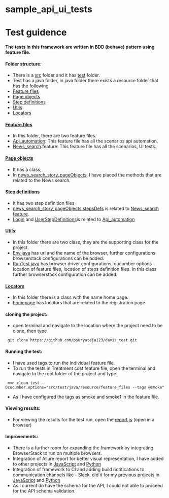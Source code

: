 # sample_api_ui_tests
# Test guidence 

#### The tests in this framework are written in BDD (behave) pattern using feature file.

#### Folder structure:
* There is a [src](src) folder and it has [test](src/test) folder.
* Test has a java folder, in java folder there exists a resource folder that has the following
* [Feature files](src/test/java/resource/feature_files)
* [Page objects](src/test/java/resource/page_objects)
* [Step definitions](src/test/java/resource/step_defs)
* [Utils](src/test/java/resource/utils)
* [Locators](src/test/java/resource/locators)

#### [Feature files](src/test/java/resource/feature_files)
* In this folder, there are two feature files.
* [Api_automation](src/test/java/resource/feature_files/api_automation.feature): This feature file has all the scenarios api automation.
* [News_search](src/test/java/resource/feature_files/news_search.feature).feature: This feature file has all the scenarios, UI tests.

#### [Page objects](src/test/java/resource/page_objects)
* It has a class, 
* In [news_search_story_pageObjects](src/test/java/resource/page_objects/news_search_story_pageObjects.java), I have placed the methods that are related to the News search.

#### [Step definitions](src/test/java/resource/step_defs)
* It has two step definition files
* [news_search_story_pageObjects stepsDefs](src/test/java/resource/step_defs/registration_steps.java) is related to [News_search feature](src/test/java/resource/feature_files/regitration.feature).
* [Login](https://github.com/psuryateja123/davis_test/blob/master/src/test/java/resource/step_defs/sign_in_Steps.java) and [UserStepDefinitions](src/test/java/resource/step_defs/selection_Steps.java)is related to [Api_automation](src/test/java/resource/feature_files/api_automation.feature)

#### [Utils](src/test/java/resource/utils): 
* In this folder there are two class, they are the supporting class for the project.
* [Env.java](src/test/java/resource/utils/Env.java) has url and the name of the browser, further configurations browserstack configurations can be added.
* [RunTest.java](src/test/java/resource/utils/RunTest.java) has browser driver configurations, cucumber options - location of feature files, location of steps definition files. In this class further browserstack configuration can be added.


#### [Locators](src/test/java/resource/locators)
* In this folder there is a class with the name home page.
* [homepage](src/test/java/resource/locators/homepage.java) has locators that are related to the registration page


#### cloning the project:
* open terminal and navigate to the location where the project need to be clone, then type
```
 git clone https://github.com/psuryateja123/davis_test.git
```

#### Running the test:
* I have used tags to run the individual feature file. 
* To run the tests in Treatment cost feature file, open the terminal and navigate to the root folder of the project and type

```
 mvn clean test -Dcucumber.options="src/test/java/resource/feature_files --tags @smoke"
```

* As I have configured the tags as smoke and smoke1 in the feature file. 

#### Viewing results:

* For viewing the results for the test run, open the [report.js](report.js) (open in a browser)

#### Improvements:

* There is a further room for expanding the framework by integrating BrowserStack to run on multiple browsers. 
* Integration of Allure report for better visual representation, I have added to other projects in [JavaScript](https://github.com/psuryateja123/cypress_meetup_demo) and [Python](https://github.com/psuryateja123/python-behave)
* Integration of framework to CI and adding build notifications to communication channels like - Slack, did it for my previous projects in [JavaScript](https://github.com/psuryateja123/cypress_meetup_demo) and [Python](https://github.com/psuryateja123/python-behave)
* As I current do have the schema for the API, I could not able to proceed for the API schema validation.
